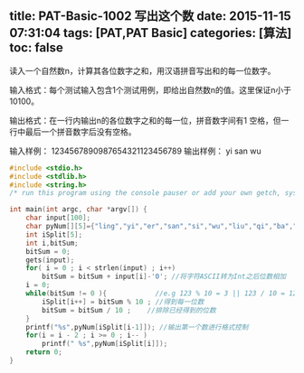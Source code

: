 title: PAT-Basic-1002 写出这个数
date: 2015-11-15 07:31:04
tags: [PAT,PAT Basic]
categories: [算法]
toc: false
---
读入一个自然数n，计算其各位数字之和，用汉语拼音写出和的每一位数字。

输入格式：每个测试输入包含1个测试用例，即给出自然数n的值。这里保证n小于10100。

输出格式：在一行内输出n的各位数字之和的每一位，拼音数字间有1 空格，但一行中最后一个拼音数字后没有空格。

输入样例：
1234567890987654321123456789
输出样例：
yi san wu
```c
#include <stdio.h>
#include <stdlib.h>
#include <string.h>
/* run this program using the console pauser or add your own getch, system("pause") or input loop */

int main(int argc, char *argv[]) {
	char input[100];
	char pyNum[][5]={"ling","yi","er","san","si","wu","liu","qi","ba","jiu"};
	int iSplit[5];
	int i,bitSum;
	bitSum = 0;
	gets(input);
	for( i = 0 ; i < strlen(input) ; i++)
		bitSum = bitSum + input[i]-'0'; //将字符ASCII转为Int之后位数相加 
	i = 0;
	while(bitSum != 0 ){            //e.g 123 % 10 = 3 || 123 / 10 = 12 
		iSplit[i++] = bitSum % 10 ; //得到每一位数 
		bitSum = bitSum / 10 ;	  //排除已经得到的位数 
	}
	printf("%s",pyNum[iSplit[i-1]]); //输出第一个数进行格式控制 
	for(i = i - 2 ; i >= 0 ; i-- )
		printf(" %s",pyNum[iSplit[i]]);
	return 0;
}
```
